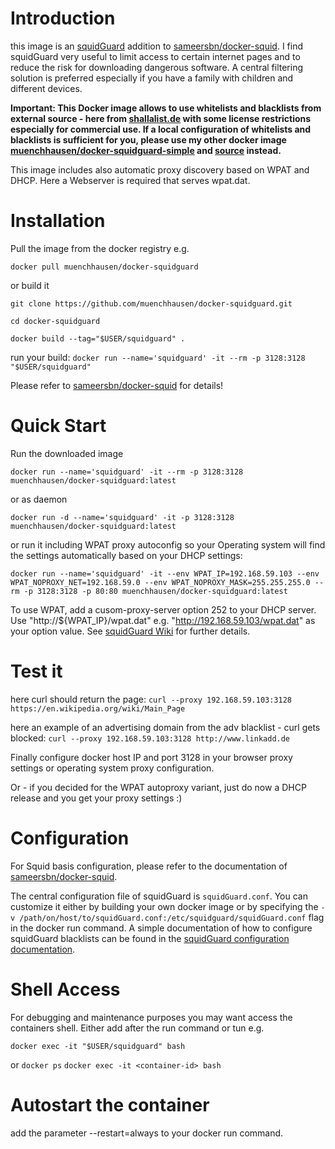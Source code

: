 # Introduction

this image is an [squidGuard](http://www.squidguard.org/) addition to [sameersbn/docker-squid](https://github.com/sameersbn/docker-squid). I find squidGuard very useful to limit access to certain internet pages and to reduce the risk for downloading dangerous software. A central filtering solution is preferred especially if you have a family with children and different devices.

**Important: This Docker image allows to use whitelists and blacklists from external source - here from [shallalist.de](http://www.shallalist.de/) with some license restrictions especially for commercial use. If a local configuration of whitelists and blacklists is sufficient for you, please use my other docker image [muenchhausen/docker-squidguard-simple](https://hub.docker.com/r/muenchhausen/docker-squidguard-simple/) and [source](https://github.com/muenchhausen/docker-squidguard-simple) instead.**

This image includes also automatic proxy discovery based on WPAT and DHCP. Here a Webserver is required that serves wpat.dat.

# Installation

Pull the image from the docker registry e.g.

```docker pull muenchhausen/docker-squidguard```

or build it

```git clone https://github.com/muenchhausen/docker-squidguard.git```

```cd docker-squidguard```

```docker build --tag="$USER/squidguard" .```

run your build:
```docker run --name='squidguard' -it --rm -p 3128:3128 "$USER/squidguard" ```

Please refer to [sameersbn/docker-squid](https://github.com/sameersbn/docker-squid) for details!

# Quick Start

Run the downloaded image

```docker run --name='squidguard' -it --rm -p 3128:3128 muenchhausen/docker-squidguard:latest```

or as daemon

```docker run -d --name='squidguard' -it -p 3128:3128 muenchhausen/docker-squidguard:latest```

or run it including WPAT proxy autoconfig so your Operating system will find the settings automatically based on your DHCP settings:

```docker run --name='squidguard' -it --env WPAT_IP=192.168.59.103 --env WPAT_NOPROXY_NET=192.168.59.0 --env WPAT_NOPROXY_MASK=255.255.255.0 --rm -p 3128:3128 -p 80:80 muenchhausen/docker-squidguard:latest```

To use WPAT, add a cusom-proxy-server option 252 to your DHCP server. Use "http://${WPAT_IP}/wpat.dat" e.g. "http://192.168.59.103/wpat.dat" as your option value. See [squidGuard Wiki](http://wiki.squid-cache.org/SquidFaq/ConfiguringBrowsers#Automatic_WPAD_with_DHCP) for further details.

# Test it 

here curl should return the page:
```curl --proxy 192.168.59.103:3128 https://en.wikipedia.org/wiki/Main_Page```

here an example of an advertising domain from the adv blacklist - curl gets blocked:
```curl --proxy 192.168.59.103:3128 http://www.linkadd.de```

Finally configure docker host IP and port 3128 in your browser proxy settings or operating system proxy configuration.

Or - if you decided for the WPAT autoproxy variant, just do now a DHCP release and you get your proxy settings :)


# Configuration

For Squid basis configuration, please refer to the documentation of [sameersbn/docker-squid](https://github.com/sameersbn/docker-squid).

The central configuration file of squidGuard is `squidGuard.conf`. You can customize it either by building your own docker image or by specifying the `-v /path/on/host/to/squidGuard.conf:/etc/squidguard/squidGuard.conf` flag in the docker run command. A simple documentation of how to configure squidGuard blacklists can be found in the [squidGuard configuration documentation](http://www.squidguard.org/Doc/configure.html).

# Shell Access


For debugging and maintenance purposes you may want access the containers shell. Either add after the run command or tun e.g.

```docker exec -it "$USER/squidguard" bash  ```

or
```docker ps```
```docker exec -it <container-id> bash   ```

# Autostart the container

add the parameter --restart=always to your docker run command.
